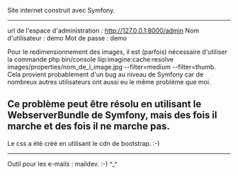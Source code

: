Site internet construit avec Symfony.

-------------------------------------------------------------------------------------------------------
url de l'espace d'administration : http://127.0.0.1:8000/admin
Nom d'utilisateur : demo
Mot de passe : demo

Pour le redimensionnement des images, il est (parfois) nécessaire d'utiliser la commande php bin/console liip:imagine:cache:resolve images/properties/nom_de_l_image.jpg --filter=medium --filter=thumb. Cela provient probablement d'un bug au niveau de Symfony car de nombreux autres utilisateurs ont aussi eu le même problème que moi.

Ce problème peut être résolu en utilisant le WebserverBundle de Symfony, mais des fois il marche et des fois il ne marche pas.
-------------------------------------------------------------------------------------------------------

Le css a été créé en utilisant le cdn de bootstrap. :-)

-------------------------------------------------------------------------------------------------------
Outil pour les e-mails : maildev. :-)
^_^